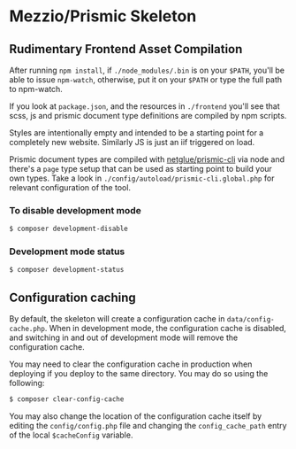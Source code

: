 # Mezzio/Prismic Skeleton

## Rudimentary Frontend Asset Compilation

After running `npm install`, if `./node_modules/.bin` is on your `$PATH`, you'll be able to issue `npm-watch`, otherwise, put it on your `$PATH` or type the full path to npm-watch.

If you look at `package.json`, and the resources in `./frontend` you'll see that scss, js and prismic document type definitions are compiled by npm scripts.

Styles are intentionally empty and intended to be a starting point for a completely new website. Similarly JS is just an iif triggered on load.

Prismic document types are compiled with [netglue/prismic-cli](https://github.com/netglue/prismic-cli) via node and there's a `page` type setup that can be used as starting point to build your own types. Take a look in `./config/autoload/prismic-cli.global.php` for relevant configuration of the tool.


### To disable development mode

```bash
$ composer development-disable
```

### Development mode status

```bash
$ composer development-status
```

## Configuration caching

By default, the skeleton will create a configuration cache in
`data/config-cache.php`. When in development mode, the configuration cache is
disabled, and switching in and out of development mode will remove the
configuration cache.

You may need to clear the configuration cache in production when deploying if
you deploy to the same directory. You may do so using the following:

```bash
$ composer clear-config-cache
```

You may also change the location of the configuration cache itself by editing
the `config/config.php` file and changing the `config_cache_path` entry of the
local `$cacheConfig` variable.

